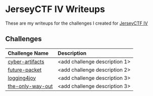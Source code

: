 # JerseyCTF IV Writeups

These are my writeups for the challenges I created for [JerseyCTF IV](https://ctftime.org/event/2230)


## Challenges
| Challenge Name  | Description |
|:-- | :--
| [cyber-artifacts](cyber-artifacts) | <add challenge description 1> | 
| [future-packet](future-packet) | <add challenge description 2> |
| [logging4joy](logging4joy) | <add challenge description 3> | 
| [the-only-way-out](the-only-way-out) | <add challenge description 3> | 
